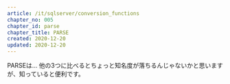 ```yaml
---
article: /it/sqlserver/conversion_functions
chapter_no: 005
chapter_id: parse
chapter_title: PARSE
created: 2020-12-20
updated: 2020-12-20
---
```

PARSEは…
他の3つに比べるとちょっと知名度が落ちるんじゃないかと思いますが、知っていると便利です。